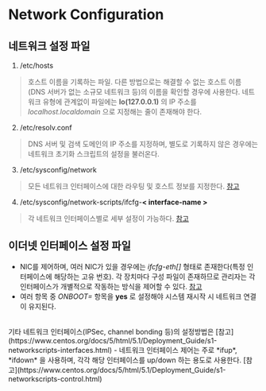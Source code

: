 Network Configuration
======

## 네트워크 설정 파일
1. /etc/hosts
> 호스트 이름을 기록하는 파일. 다른 방법으로는 해결할 수 없는 호스트 이름(DNS 서버가 없는 소규모 네트워크 등)의 이름을 확인할 경우에 사용한다. 네트워크 유형에 관계없이 파일에는 **lo(127.0.0.1)** 의 IP 주소를 *localhost.localdomain* 으로 지정해는 줄이 존재해야 한다.

2. /etc/resolv.conf
> DNS 서버 및 검색 도메인의 IP 주소를 지정하며, 별도로 기록하지 않은 경우에는 네트워크 초기화 스크립트의 설정을 불러온다.

3. /etc/sysconfig/network
> 모든 네트워크 인터페이스에 대한 라우팅 및 호스트 정보를 지정한다. [참고](https://www.centos.org/docs/5/html/5.1/Deployment_Guide/s2-sysconfig-network.html)

4. /etc/sysconfig/network-scripts/ifcfg-**< interface-name >**
> 각 네트워크 인터페이스별로 세부 설정이 가능하다. [참고](https://www.centos.org/docs/5/html/5.1/Deployment_Guide/s1-networkscripts-interfaces.html)

## 이더넷 인터페이스 설정 파일
- NIC를 제어하며, 여러 NIC가 있을 경우에는 *ifcfg-eth[]* 형태로 존재한다(특정 인터페이스에 해당하는 고유 번호). 각 장치마다 구성 파일이 존재하므로 관리자는 각 인터페이스가 개별적으로 작동하는 방식을 제어할 수 있다. [참고](https://www.centos.org/docs/5/html/5.1/Deployment_Guide/s2-networkscripts-interfaces-eth0.html)
- 여러 항목 중 *ONBOOT=* 항목을 **yes** 로 설정해야 시스템 재시작 시 네트워크 연결이 유지된다.
</br>
기타 네트워크 인터페이스(IPSec, channel bonding 등)의 설정방법은 [참고](https://www.centos.org/docs/5/html/5.1/Deployment_Guide/s1-networkscripts-interfaces.html)
- 네트워크 인터페이스 제어는 주로 *ifup*, *ifdown* 을 사용하며, 각각 해당 인터페이스를 up/down 하는 용도로 사용한다. [참고](https://www.centos.org/docs/5/html/5.1/Deployment_Guide/s1-networkscripts-control.html)
